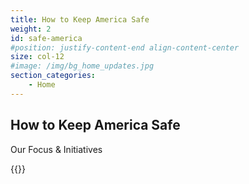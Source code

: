 ```yaml
---
title: How to Keep America Safe
weight: 2
id: safe-america
#position: justify-content-end align-content-center
size: col-12 
#image: /img/bg_home_updates.jpg
section_categories:
    - Home
---
```

<div class="container">
<div class="headline">
<div class="headlineIn">
    <h2 class="text-white">How to Keep America Safe</h2>
    <div class="headingTagline text-white">Our Focus & Initiatives</div>
    </div>
</div>
</div>

{{<focus>}}
